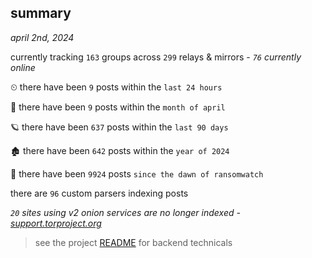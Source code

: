 
## summary
_april 2nd, 2024_

currently tracking `163` groups across `299` relays & mirrors - _`76` currently online_

⏲ there have been `9` posts within the `last 24 hours`

🦈 there have been `9` posts within the `month of april`

🪐 there have been `637` posts within the `last 90 days`

🏚 there have been `642` posts within the `year of 2024`

🦕 there have been `9924` posts `since the dawn of ransomwatch`

there are `96` custom parsers indexing posts

_`20` sites using v2 onion services are no longer indexed - [support.torproject.org](https://support.torproject.org/onionservices/v2-deprecation/)_

> see the project [README](https://github.com/joshhighet/ransomwatch#ransomwatch--) for backend technicals

